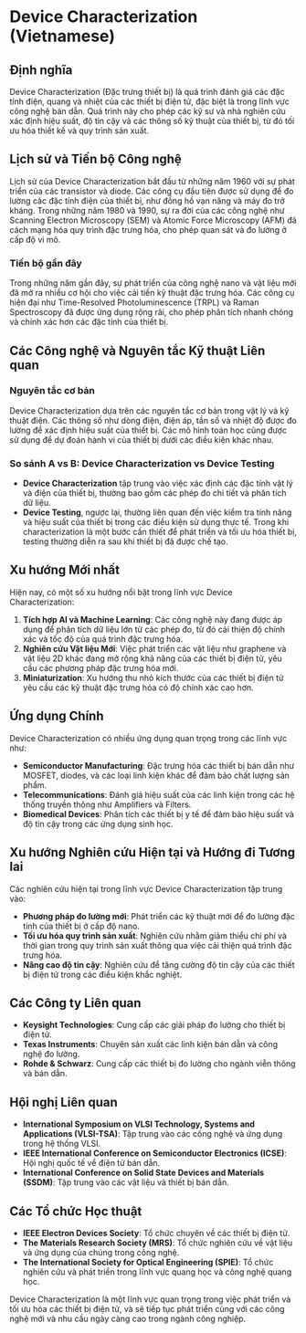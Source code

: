 # Device Characterization (Vietnamese)

## Định nghĩa

Device Characterization (Đặc trưng thiết bị) là quá trình đánh giá các đặc tính điện, quang và nhiệt của các thiết bị điện tử, đặc biệt là trong lĩnh vực công nghệ bán dẫn. Quá trình này cho phép các kỹ sư và nhà nghiên cứu xác định hiệu suất, độ tin cậy và các thông số kỹ thuật của thiết bị, từ đó tối ưu hóa thiết kế và quy trình sản xuất.

## Lịch sử và Tiến bộ Công nghệ

Lịch sử của Device Characterization bắt đầu từ những năm 1960 với sự phát triển của các transistor và diode. Các công cụ đầu tiên được sử dụng để đo lường các đặc tính điện của thiết bị, như đồng hồ vạn năng và máy đo trở kháng. Trong những năm 1980 và 1990, sự ra đời của các công nghệ như Scanning Electron Microscopy (SEM) và Atomic Force Microscopy (AFM) đã cách mạng hóa quy trình đặc trưng hóa, cho phép quan sát và đo lường ở cấp độ vi mô.

### Tiến bộ gần đây

Trong những năm gần đây, sự phát triển của công nghệ nano và vật liệu mới đã mở ra nhiều cơ hội cho việc cải tiến kỹ thuật đặc trưng hóa. Các công cụ hiện đại như Time-Resolved Photoluminescence (TRPL) và Raman Spectroscopy đã được ứng dụng rộng rãi, cho phép phân tích nhanh chóng và chính xác hơn các đặc tính của thiết bị.

## Các Công nghệ và Nguyên tắc Kỹ thuật Liên quan

### Nguyên tắc cơ bản

Device Characterization dựa trên các nguyên tắc cơ bản trong vật lý và kỹ thuật điện. Các thông số như dòng điện, điện áp, tần số và nhiệt độ được đo lường để xác định hiệu suất của thiết bị. Các mô hình toán học cũng được sử dụng để dự đoán hành vi của thiết bị dưới các điều kiện khác nhau.

### So sánh A vs B: Device Characterization vs Device Testing

- **Device Characterization** tập trung vào việc xác định các đặc tính vật lý và điện của thiết bị, thường bao gồm các phép đo chi tiết và phân tích dữ liệu.
- **Device Testing**, ngược lại, thường liên quan đến việc kiểm tra tính năng và hiệu suất của thiết bị trong các điều kiện sử dụng thực tế. Trong khi characterization là một bước cần thiết để phát triển và tối ưu hóa thiết bị, testing thường diễn ra sau khi thiết bị đã được chế tạo.

## Xu hướng Mới nhất

Hiện nay, có một số xu hướng nổi bật trong lĩnh vực Device Characterization:

1. **Tích hợp AI và Machine Learning**: Các công nghệ này đang được áp dụng để phân tích dữ liệu lớn từ các phép đo, từ đó cải thiện độ chính xác và tốc độ của quá trình đặc trưng hóa.
2. **Nghiên cứu Vật liệu Mới**: Việc phát triển các vật liệu như graphene và vật liệu 2D khác đang mở rộng khả năng của các thiết bị điện tử, yêu cầu các phương pháp đặc trưng hóa mới.
3. **Miniaturization**: Xu hướng thu nhỏ kích thước của các thiết bị điện tử yêu cầu các kỹ thuật đặc trưng hóa có độ chính xác cao hơn.

## Ứng dụng Chính

Device Characterization có nhiều ứng dụng quan trọng trong các lĩnh vực như:

- **Semiconductor Manufacturing**: Đặc trưng hóa các thiết bị bán dẫn như MOSFET, diodes, và các loại linh kiện khác để đảm bảo chất lượng sản phẩm.
- **Telecommunications**: Đánh giá hiệu suất của các linh kiện trong các hệ thống truyền thông như Amplifiers và Filters.
- **Biomedical Devices**: Phân tích các thiết bị y tế để đảm bảo hiệu suất và độ tin cậy trong các ứng dụng sinh học.

## Xu hướng Nghiên cứu Hiện tại và Hướng đi Tương lai

Các nghiên cứu hiện tại trong lĩnh vực Device Characterization tập trung vào:

- **Phương pháp đo lường mới**: Phát triển các kỹ thuật mới để đo lường đặc tính của thiết bị ở cấp độ nano.
- **Tối ưu hóa quy trình sản xuất**: Nghiên cứu nhằm giảm thiểu chi phí và thời gian trong quy trình sản xuất thông qua việc cải thiện quá trình đặc trưng hóa.
- **Nâng cao độ tin cậy**: Nghiên cứu để tăng cường độ tin cậy của các thiết bị điện tử trong các điều kiện khắc nghiệt.

## Các Công ty Liên quan

- **Keysight Technologies**: Cung cấp các giải pháp đo lường cho thiết bị điện tử.
- **Texas Instruments**: Chuyên sản xuất các linh kiện bán dẫn và công nghệ đo lường.
- **Rohde & Schwarz**: Cung cấp các thiết bị đo lường cho ngành viễn thông và bán dẫn.

## Hội nghị Liên quan

- **International Symposium on VLSI Technology, Systems and Applications (VLSI-TSA)**: Tập trung vào các công nghệ và ứng dụng trong hệ thống VLSI.
- **IEEE International Conference on Semiconductor Electronics (ICSE)**: Hội nghị quốc tế về điện tử bán dẫn.
- **International Conference on Solid State Devices and Materials (SSDM)**: Tập trung vào các vật liệu và thiết bị bán dẫn.

## Các Tổ chức Học thuật

- **IEEE Electron Devices Society**: Tổ chức chuyên về các thiết bị điện tử.
- **The Materials Research Society (MRS)**: Tổ chức nghiên cứu về vật liệu và ứng dụng của chúng trong công nghệ.
- **The International Society for Optical Engineering (SPIE)**: Tổ chức nghiên cứu và phát triển trong lĩnh vực quang học và công nghệ quang học.

Device Characterization là một lĩnh vực quan trọng trong việc phát triển và tối ưu hóa các thiết bị điện tử, và sẽ tiếp tục phát triển cùng với các công nghệ mới và nhu cầu ngày càng cao trong ngành công nghiệp.